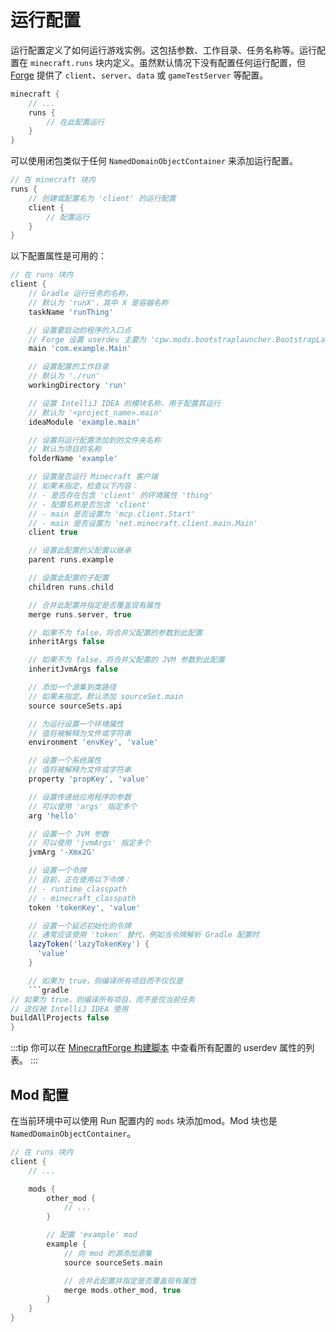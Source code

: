 运行配置
==================

运行配置定义了如何运行游戏实例。这包括参数、工作目录、任务名称等。运行配置在 `minecraft.runs` 块内定义。虽然默认情况下没有配置任何运行配置，但 [Forge][userdev] 提供了 `client`、`server`、`data` 或 `gameTestServer` 等配置。

```gradle
minecraft {
    // ...
    runs {
        // 在此配置运行
    }
}
```

可以使用闭包类似于任何 `NamedDomainObjectContainer` 来添加运行配置。

```gradle
// 在 minecraft 块内
runs {
    // 创建或配置名为 'client' 的运行配置
    client {
        // 配置运行
    }
}
```

以下配置属性是可用的：

```gradle 
// 在 runs 块内
client {
    // Gradle 运行任务的名称，
    // 默认为 'runX'，其中 X 是容器名称
    taskName 'runThing'

    // 设置要启动的程序的入口点
    // Forge 设置 userdev 主要为 'cpw.mods.bootstraplauncher.BootstrapLauncher'
    main 'com.example.Main'

    // 设置配置的工作目录
    // 默认为 './run'
    workingDirectory 'run'

    // 设置 IntelliJ IDEA 的模块名称，用于配置其运行
    // 默认为 '<project_name>.main'
    ideaModule 'example.main'

    // 设置将运行配置添加到的文件夹名称
    // 默认为项目的名称
    folderName 'example'

    // 设置是否运行 Minecraft 客户端
    // 如果未指定，检查以下内容：
    // - 是否存在包含 'client' 的环境属性 'thing'
    // - 配置名称是否包含 'client'
    // - main 是否设置为 'mcp.client.Start'
    // - main 是否设置为 'net.minecraft.client.main.Main'
    client true

    // 设置此配置的父配置以继承
    parent runs.example

    // 设置此配置的子配置
    children runs.child

    // 合并此配置并指定是否覆盖现有属性
    merge runs.server, true

    // 如果不为 false，将合并父配置的参数到此配置
    inheritArgs false

    // 如果不为 false，将合并父配置的 JVM 参数到此配置
    inheritJvmArgs false

    // 添加一个源集到类路径
    // 如果未指定，默认添加 sourceSet.main
    source sourceSets.api

    // 为运行设置一个环境属性
    // 值将被解释为文件或字符串
    environment 'envKey', 'value'

    // 设置一个系统属性
    // 值将被解释为文件或字符串
    property 'propKey', 'value'

    // 设置传递给应用程序的参数
    // 可以使用 'args' 指定多个
    arg 'hello'

    // 设置一个 JVM 参数
    // 可以使用 'jvmArgs' 指定多个
    jvmArg '-Xmx2G'

    // 设置一个令牌
    // 目前，正在使用以下令牌：
    // - runtime_classpath
    // - minecraft_classpath
    token 'tokenKey', 'value'

    // 设置一个延迟初始化的令牌
    // 通常应该使用 'token' 替代，例如当令牌解析 Gradle 配置时
    lazyToken('lazyTokenKey') {
      'value'
    }

    // 如果为 true，则编译所有项目而不仅仅是
    ```gradle
// 如果为 true，则编译所有项目，而不是仅当前任务
// 这仅被 IntelliJ IDEA 使用
buildAllProjects false
}
```

:::tip
你可以在 [MinecraftForge 构建脚本][buildscript] 中查看所有配置的 userdev 属性的列表。
:::

Mod 配置
--------

在当前环境中可以使用 Run 配置内的 `mods` 块添加mod。Mod 块也是 `NamedDomainObjectContainer`。

```gradle
// 在 runs 块内
client {
    // ...

    mods {
        other_mod {
            // ...
        }

        // 配置 'example' mod
        example {
            // 向 mod 的源添加源集
            source sourceSets.main

            // 合并此配置并指定是否覆盖现有属性
            merge mods.other_mod, true
        }
    }
}
```

[userdev]: https://github.com/MinecraftForge/MinecraftForge/blob/42115d37d6a46856e3dc914b54a1ce6d33b9872a/build.gradle#L374-L430
[buildscript]: https://github.com/MinecraftForge/MinecraftForge/blob/d4836bc769da003528b6cebc7e677a5aa23a8228/build.gradle#L434-L470
